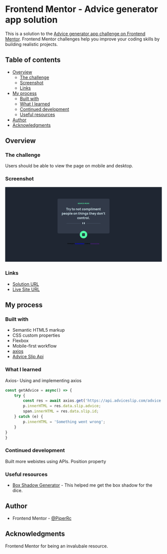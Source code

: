 # Frontend Mentor - Advice generator app solution

This is a solution to the [Advice generator app challenge on Frontend Mentor](https://www.frontendmentor.io/challenges/advice-generator-app-QdUG-13db). Frontend Mentor challenges help you improve your coding skills by building realistic projects.

## Table of contents

- [Overview](#overview)
  - [The challenge](#the-challenge)
  - [Screenshot](#screenshot)
  - [Links](#links)
- [My process](#my-process)
  - [Built with](#built-with)
  - [What I learned](#what-i-learned)
  - [Continued development](#continued-development)
  - [Useful resources](#useful-resources)
- [Author](#author)
- [Acknowledgments](#acknowledgments)


## Overview

### The challenge

Users should be able to view the page on mobile and desktop.



### Screenshot

![Screenshot](https://github.com/PiperRc/Advice-Generator/blob/main/screenshot/screenshot.png)



### Links

- [Solution URL](https://github.com/PiperRc/Advice-Generator)
- [Live Site URL](https://your-live-site-url.com)

## My process

### Built with

- Semantic HTML5 markup
- CSS custom properties
- Flexbox
- Mobile-first workflow
- [axios](https://github.com/axios/axios)
- [Advice Slip Api](https://api.adviceslip.com/)


### What I learned

Axios- Using and implementing axios


```js
const getAdvice = async() => {
    try {
        const res = await axios.get('https://api.adviceslip.com/advice');
        p.innerHTML = res.data.slip.advice;
        span.innerHTML = res.data.slip.id;
    } catch (e) {
        p.innerHTML = 'Something went wrong';
    }
}
}
```


### Continued development

Built more webistes using APIs.
Position property

### Useful resources

- [Box Shadow Generator](https://html-css-js.com/css/generator/box-shadow/) - This helped me get the box shadow for the dice.


## Author


- Frontend Mentor - [@PiperRc](https://www.frontendmentor.io/profile/PiperRc)


## Acknowledgments

Frontend Mentor for being an invalubale resource.
